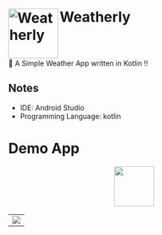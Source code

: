 # Weatherly <img align="left" alt="Weatherly" width="100" src="https://user-images.githubusercontent.com/57338455/138698727-dc2d5c76-c107-48d1-9a07-7eda5c987db9.png"/>

<br>
<br>

📰 A Simple Weather App written in Kotlin !!

## Notes
- IDE: Android Studio
- Programming Language: kotlin

# Demo App

<p align="center">
  <a href="https://github.com/gauravr397/Weatherly/releases/download/v1.0/Weatherly.apk">
    <img src="https://www.inspirefm.org/wp-content/uploads/button-apk.png" height="80">
  </a>
</p>

<table align="center" style="width:100%">
  
  <tr>
    <td><img src="https://user-images.githubusercontent.com/57338455/138699557-15194d07-583b-4dbb-8ceb-df1f5a4d91de.gif"/></td>
  </tr>
</table>
